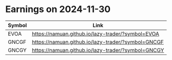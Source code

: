 # Earnings on 2024-11-30

| Symbol | Link |
| ---| --- |
| EVOA | https://namuan.github.io/lazy-trader/?symbol=EVOA |
| GNCGF | https://namuan.github.io/lazy-trader/?symbol=GNCGF |
| GNCGY | https://namuan.github.io/lazy-trader/?symbol=GNCGY |